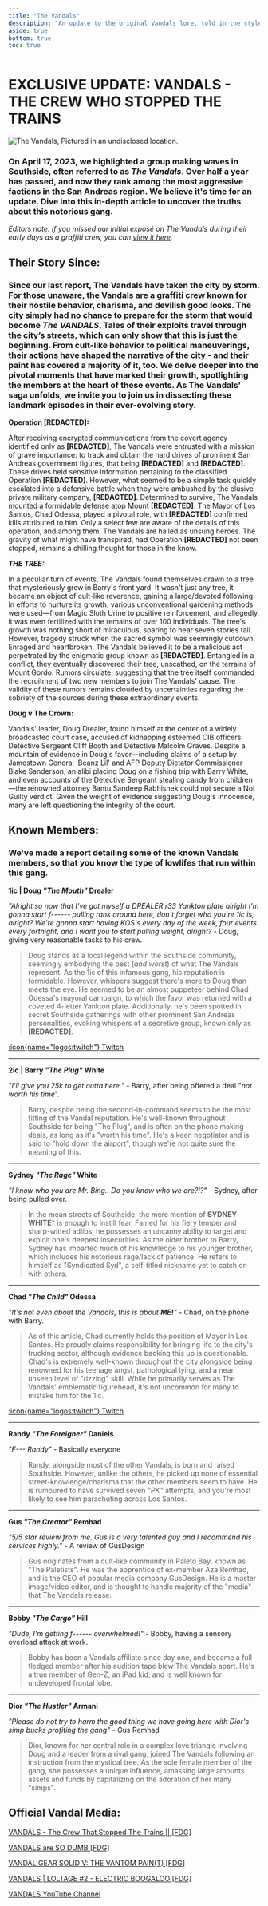 ```yaml
---
title: "The Vandals"
description: "An update to the original Vandals lore, told in the style of a news article." 
aside: true
bottom: true
toc: true
---
```



# **EXCLUSIVE UPDATE: VANDALS - THE CREW WHO STOPPED THE TRAINS**

  

![The Vandals, Pictured in an undisclosed location.](https://media.discordapp.net/attachments/1110025050381373491/1159673495047917568/Screenshot_2023-09-25_23-42-12.png?ex=6544561a&is=6531e11a&hm=a20c64ea644f7ebfc25c4649945193ea67edad4d15ceca39b563e31e19c94f12&=&width=683&height=384)

  

### On April 17, 2023, we highlighted a group making waves in Southside, often referred to as *The Vandals*. Over half a year has passed, and now they rank among the most aggressive factions in the San Andreas region. We believe it's time for an update. Dive into this in-depth article to uncover the truths about this notorious gang.

*Editors note: If you missed our initial exposé on The Vandals during their early days as a graffiti crew, you can [view it here](https://youtu.be/C_K-WLQ9XAc?si=cn0C05JGb30h7-JL).*

## Their Story Since:

### Since our last report, The Vandals have taken the city by storm. For those unaware, the Vandals are a graffiti crew known for their hostile behavior, charisma, and devilish good looks. The city simply had no chance to prepare for the storm that would become ***The VANDALS***. Tales of their exploits travel through the city’s streets, which can only show that this is just the beginning. From cult-like behavior to political maneuverings, their actions have shaped the narrative of the city - and their paint has covered a majority of it, too. We delve deeper into the pivotal moments that have marked their growth, spotlighting the members at the heart of these events. As The Vandals' saga unfolds, we invite you to join us in dissecting these landmark episodes in their ever-evolving story.

**Operation [REDACTED]:**

After receiving encrypted communications from the covert agency identified only as **[REDACTED]**, The Vandals were entrusted with a mission of grave importance: to track and obtain the hard drives of prominent San Andreas government figures, that being **[REDACTED]** and **[REDACTED]**. These drives held sensitive information pertaining to the classified Operation **[REDACTED]**. However, what seemed to be a simple task quickly escalated into a defensive battle when they were ambushed by the elusive private military company, **[REDACTED]**. Determined to survive, The Vandals mounted a formidable defense atop Mount **[REDACTED]**. The Mayor of Los Santos, Chad Odessa, played a pivotal role, with **[REDACTED]** confirmed kills attributed to him. Only a select few are aware of the details of this operation, and among them, The Vandals are hailed as unsung heroes. The gravity of what might have transpired, had Operation **[REDACTED]** not been stopped, remains a chilling thought for those in the know.

***THE TREE:***

In a peculiar turn of events, The Vandals found themselves drawn to a tree that mysteriously grew in Barry's front yard. It wasn't just any tree, it became an object of cult-like reverence, gaining a large/devoted following. In efforts to nurture its growth, various unconventional gardening methods were used—from Magic Sloth Urine to positive reinforcement, and allegedly, it was even fertilized with the remains of over 100 individuals. The tree's growth was nothing short of miraculous, soaring to near seven stories tall. However, tragedy struck when the sacred symbol was seemingly cutdown. Enraged and heartbroken, The Vandals believed it to be a malicious act perpetrated by the enigmatic group known as **[REDACTED]**. Entangled in a conflict, they eventually discovered their tree, unscathed, on the terrains of Mount Gordo. Rumors circulate, suggesting that the tree itself commanded the recruitment of two new members to join The Vandals' cause. The validity of these rumors remains clouded by uncertainties regarding the sobriety of the sources during these extraordinary events.

**Doug v The Crown:**

Vandals' leader, Doug Drealer, found himself at the center of a widely broadcasted court case, accused of kidnapping esteemed CIB officers Detective Sergeant Cliff Booth and Detective Malcolm Graves. Despite a mountain of evidence in Doug's favor—including claims of a setup by Jamestown General 'Beanz Lil' and AFP Deputy ~~Dictator~~ Commissioner Blake Sanderson, an alibi placing Doug on a fishing trip with Barry White, and even accounts of the Detective Sergeant stealing candy from children —the renowned attorney Bantu Sandeep Rabhishek could not secure a Not Guilty verdict. Given the weight of evidence suggesting Doug's innocence, many are left questioning the integrity of the court.


## Known Members:
### We've made a report detailing some of the known Vandals members, so that you know the type of lowlifes that run within this gang.
  **1ic | Doug *"The Mouth"* Drealer**
  
*"Alright so now that I've got myself a DREALER r33 Yankton plate alright I'm gonna start f------ pulling rank around here, don't forget who you're 1ic is, alright? We're gonna start having KOS's every day of the week, four events every fortnight, and I want you to start pulling weight, alright?* - Doug, giving very reasonable tasks to his crew.
>Doug stands as a local legend within the Southside community, seemingly embodying the best (*and worst*) of what The Vandals represent. As the 1ic of this infamous gang, his reputation is formidable. However, whispers suggest there's more to Doug than meets the eye. He seemed to be an almost puppeteer behind Chad Odessa's mayoral campaign, to which the favor was returned with a coveted 4-letter Yankton plate. Additionally, he's been spotted in secret Southside gatherings with other prominent San Andreas personalities, evoking whispers of a secretive group, known only as **[REDACTED]**.

[:icon{name="logos:twitch"} Twitch](https://www.twitch.tv/f1lf)

---
**2ic | Barry *"The Plug"* White**

*"I'll give you 25k to get outta here."* - Barry, after being offered a deal "*not worth his time*".
>Barry, despite being the second-in-command seems to be the most fitting of the Vandal reputation. He's well-known throughout Southside for being "The Plug", and is often on the phone making deals, as long as it's "worth his time". He's a keen negotiator and is said to "hold down the airport", though we're not quite sure the meaning of this. 
---

**Sydney *"The Rage"* White**

*"I know who you are Mr. Bing.. Do you know who we are?!?"* - Sydney, after being pulled over.
>In the mean streets of Southside, the mere mention of **SYDNEY WHITE*** is enough to instill fear. Famed for his fiery temper and sharp-witted adlibs, he possesses an uncanny ability to target and exploit one's deepest insecurities. As the older brother to Barry, Sydney has imparted much of his knowledge to his younger brother, which includes his notorious rage/lack of patience. He refers to himself as "Syndicated Syd", a self-titled nickname yet to catch on with others.

---
**Chad *"The Child"* Odessa**

*"It's not even about the Vandals, this is about **ME!**"* - Chad, on the phone with Barry.
>As of this article, Chad currently holds the position of Mayor in Los Santos. He proudly claims responsibility for bringing life to the city's trucking sector, although evidence backing this up is questionable. Chad's is extremely well-known throughout the city alongside being renowned for his teenage angst, pathological lying, and a near unseen level of "rizzing" skill. While he primarily serves as The Vandals' emblematic figurehead, it's not uncommon for many to mistake him for the 1ic.

[:icon{name="logos:twitch"} Twitch](https://www.twitch.tv/f1zzydrinks)

---

**Randy *"The Foreigner"* Daniels**

*"F--- Randy"* - Basically everyone
>Randy, alongside most of the other Vandals, is born and raised Southside. However, unlike the others, he picked up none of essential street-knowledge/charisma that the other members seem to have. He is rumoured to have survived seven *"PK"* attempts, and you're most likely to see him parachuting across Los Santos.

---
**Gus *"The Creator"* Remhad**

*"5/5 star review from me. Gus is a very talented guy and I recommend his services highly."* - A review of GusDesign
>Gus originates from a cult-like community in Paleto Bay, known as "The Paletists". He was the apprentice of ex-member Aza Remhad, and is the CEO of popular media company GusDesign. He is a master image/video editor, and is thought to handle majority of the "media" that The Vandals release.

---
**Bobby *"The Cargo"* Hill**

*"Dude, I'm getting f------ overwhelmed!"* - Bobby, having a sensory overload attack at work.
>Bobby has been a Vandals affiliate since day one, and became a full-fledged member after his audition tape blew The Vandals apart. He's a true member of Gen-Z, an iPad kid, and is well known for undeveloped frontal lobe.

---
**Dior *"The Hustler"* Armani**

*"Please do not try to harm the good thing we have going here with Dior's simp bucks profiting the gang"* - Gus Remhad
>Dior, known for her central role in a complex love triangle involving Doug and a leader from a rival gang, joined The Vandals following an instruction from the mystical tree. As the sole female member of the gang, she possesses a unique influence, amassing large amounts assets and funds by capitalizing on the adoration of her many "simps".
## Official Vandal Media:
[VANDALS - The Crew That Stopped The Trains || [FDG]](https://youtu.be/psok01BPSEs?si=tNC0D0eOa5N6xkqo)

[VANDALS are SO DUMB [FDG] ](https://youtu.be/C_K-WLQ9XAc?si=35f9qsiMaHadFxGJ)

[VANDAL GEAR SOLID V: THE VANTOM PAIN(T) [FDG] ](https://youtu.be/XxG7ZX2-fqs?si=rA3v2vfQiTtvakt6)

[VANDALS | LOLTAGE #2 - ELECTRIC BOOGALOO [FDG] ](https://www.youtube.com/watch?v=rtRIyQ4GgdE&ab_channel=VANDALS)

[VANDALS YouTube Channel](https://www.youtube.com/@vandals_fdg)

